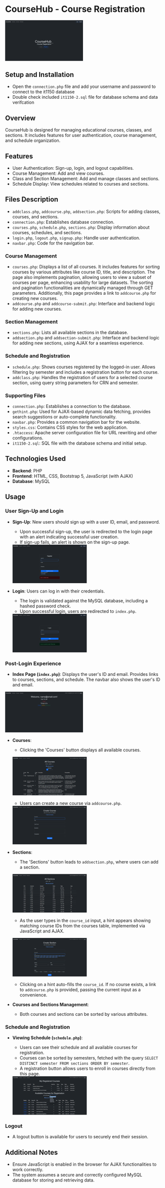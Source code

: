 # CourseHub - Course Registration
<img src="./images/homepage.png" alt="Homepage Screenshot" style="max-width: 50%; height: auto;"><br>

## Setup and Installation
- Open the `connection.php` file and add your username and password to connect to the it1150 database
- Double check included `it1150-2.sql` file for database schema and data verifcation

## Overview
CourseHub is designed for managing educational courses, classes, and sections. It includes features for user authentication, course management, and schedule organization.

## Features
- User Authentication: Sign-up, login, and logout capabilities.
- Course Management: Add and view courses.
- Class and Section Management: Add and manage classes and sections.
- Schedule Display: View schedules related to courses and sections.

## Files Description
- `addclass.php`, `addcourse.php`, `addsection.php`: Scripts for adding classes, courses, and sections.
- `connection.php`: Establishes database connection.
- `courses.php`, `schedule.php`, `sections.php`: Display information about courses, schedules, and sections.
- `login.php`, `logout.php`, `signup.php`: Handle user authentication.
- `navbar.php`: Code for the navigation bar.

### Course Management
- `courses.php`: Displays a list of all courses. It includes features for sorting courses by various attributes like course ID, title, and description. The page also implements pagination, allowing users to view a subset of courses per page, enhancing usability for large datasets. The sorting and pagination functionalities are dynamically managed through GET parameters. Additionally, this page provides a link to `addcourse.php` for creating new courses.
- `addcourse.php` and `addcourse-submit.php`: Interface and backend logic for adding new courses.

### Section Management
- `sections.php`: Lists all available sections in the database.
- `addsection.php` and `addsection-submit.php`: Interface and backend logic for adding new sections, using AJAX for a seamless experience.

### Schedule and Registration
- `schedule.php`: Shows courses registered by the logged-in user. Allows filtering by semester and includes a registration button for each course.
- `addclass.php`: Handles the registration of users for a selected course section, using query string parameters for CRN and semester.

### Supporting Files
- `connection.php`: Establishes a connection to the database.
- `gethint.php`: Used for AJAX-based dynamic data fetching, provides search suggestions or auto-complete functionality.
- `navbar.php`: Provides a common navigation bar for the website.
- `styles.css`: Contains CSS styles for the web application.
- `.htaccess`: Apache server configuration file for URL rewriting and other configurations.
- `it1150-2.sql`: SQL file with the database schema and initial setup.

## Technologies Used
- **Backend**: PHP
- **Frontend**: HTML, CSS, Bootstrap 5, JavaScript (with AJAX)
- **Database**: MySQL

## Usage

### User Sign-Up and Login
- **Sign-Up**: New users should sign up with a user ID, email, and password. 
  - Upon successful sign-up, the user is redirected to the login page with an alert indicating successful user creation.
  - If sign-up fails, an alert is shown on the sign-up page.

  <img src="./images/sign-up.png" alt="Sign-up Screenshot" style="max-width: 50%; height: auto;">
- **Login**: Users can log in with their credentials.
  - The login is validated against the MySQL database, including a hashed password check.
  - Upon successful login, users are redirected to `index.php`. 

  <img src="./images/log-in.png" alt="Log-in Screenshot" style="max-width: 50%; height: auto;">

### Post-Login Experience

- **Index Page (`index.php`)**: Displays the user's ID and email. Provides links to courses, sections, and schedule. The navbar also shows the user's ID and email.<br>
<img src="./images/index_php.png" alt="index_php" style="max-width: 50%; height: auto;">

- **Courses**:
  - Clicking the 'Courses' button displays all available courses.
  
  <img src="./images/courses.png" alt="courses" style="max-width: 50%; height: auto;"><br>
  - Users can create a new course via `addcourse.php`.

  <img src="./images/addcourse.png" alt="addcourse" style="max-width: 50%; height: auto;">
- **Sections**:
  - The 'Sections' button leads to `addsection.php`, where users can add a section. <br>
  
  <img src="./images/sections.png" alt="sections" style="max-width: 50%; height: auto;"><br>
  - As the user types in the `course_id` input, a hint appears showing matching course IDs from the courses table, implemented via JavaScript and AJAX. <br>

  <img src="./images/addsection.png" alt="sections" style="max-width: 50%; height: auto;"><br>
  - Clicking on a hint auto-fills the `course_id`. If no course exists, a link to `addcourse.php` is provided, passing the current input as a convenience.
- **Courses and Sections Management**:
  - Both courses and sections can be sorted by various attributes.

### Schedule and Registration
- **Viewing Schedule (`schedule.php`)**:
  - Users can see their schedule and all available courses for registration.
  - Courses can be sorted by semesters, fetched with the query `SELECT DISTINCT semester FROM sections ORDER BY semester`.
  - A registration button allows users to enroll in courses directly from this page.<br>

  <img src="./images/schedule.png" alt="schedule" style="max-width: 50%; height: auto;">

### Logout
- A logout button is available for users to securely end their session.

## Additional Notes
- Ensure JavaScript is enabled in the browser for AJAX functionalities to work correctly.
- The system assumes a secure and correctly configured MySQL database for storing and retrieving data.
